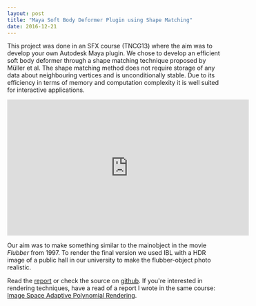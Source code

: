 ```yaml
---
layout: post
title: "Maya Soft Body Deformer Plugin using Shape Matching"
date: 2016-12-21
---
```


This project was done in an SFX course (TNCG13) where the aim was to develop your own Autodesk Maya plugin.
We chose to develop an efficient soft body deformer through a shape matching technique proposed by Müller et al. The shape matching method does not require storage of any data about neighbouring vertices and is unconditionally stable. Due to its efficiency in terms of memory and computation complexity it is well suited for interactive applications.

<iframe width="560" height="315" src="https://www.youtube.com/embed/X59WEH4l5QE" frameborder="0" allowfullscreen></iframe>

Our aim was to make something similar to the mainobject in the movie *Flubber* from 1997. To render the final version we used IBL with a HDR image of a public hall in our university to make the flubber-object photo realistic.

Read the [report](/reports/flubber.pdf) or check the source on [github](https://github.com/isabelljansson/flubber). If you're interested in rendering techniques, have a read of a report I wrote in the same course: <a href="/reports/polynomial_jonbo665.pdf">Image Space Adaptive Polynomial Rendering</a>.